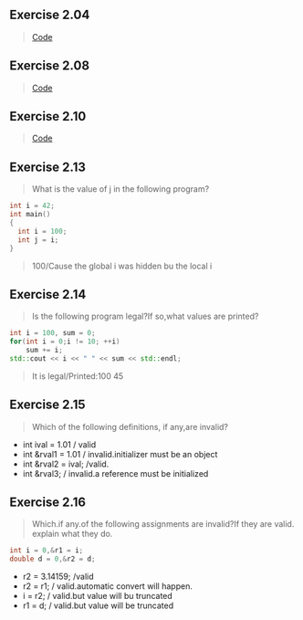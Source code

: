 ## Exercise 2.04
> [Code](ch02/ex2_04.cpp)

## Exercise 2.08
> [Code](ch02/ex2_08.cpp)

## Exercise 2.10
> [Code](ch02/ex2_10.cpp)

## Exercise 2.13

> What is the value of j in the following program?
```c++
int i = 42;
int main()
{
  int i = 100;
  int j = i;
}
```
> 100/Cause the global i was hidden bu the local i

## Exercise 2.14

> Is the following program legal?If so,what values are printed?
```c++
int i = 100, sum = 0;
for(int i = 0;i != 10; ++i)
    sum += i;
std::cout << i << " " << sum << std::endl;
```
> It is legal/Printed:100 45

## Exercise 2.15

> Which of the following definitions, if any,are invalid?
- int ival = 1.01 / valid
- int &rval1 = 1.01 / invalid.initializer must be an object
- int &rval2 = ival; /valid.
- int &rval3; / invalid.a reference must be initialized

## Exercise 2.16

> Which.if any.of the following assignments are invalid?If they are valid. explain what they do.
```c++
int i = 0,&r1 = i;
double d = 0,&r2 = d;
```
- r2 = 3.14159; /valid
- r2 = r1; / valid.automatic convert will happen.
- i = r2; / valid.but value will bu truncated
- r1 = d; / valid.but value will be truncated 

